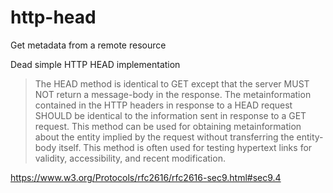 # http-head

Get metadata from a remote resource

Dead simple HTTP HEAD implementation


> The HEAD method is identical to GET except that the server MUST NOT return a message-body in the response. The metainformation contained in the HTTP headers in response to a HEAD request SHOULD be identical to the information sent in response to a GET request. This method can be used for obtaining metainformation about the entity implied by the request without transferring the entity-body itself. This method is often used for testing hypertext links for validity, accessibility, and recent modification.

https://www.w3.org/Protocols/rfc2616/rfc2616-sec9.html#sec9.4
